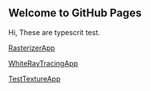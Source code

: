## Welcome to GitHub Pages

Hi, These are typescrit test.

[RasterizerApp](https://xwc2021.github.io/mypage/RasterizerApp.html)

[WhiteRayTracingApp](https://xwc2021.github.io/mypage/WhiteRayTracingApp.html)

[TestTextureApp](https://xwc2021.github.io/mypage/TestTextureApp.html)
